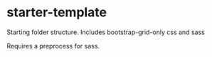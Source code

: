 # starter-template


Starting folder structure. Includes bootstrap-grid-only css and sass

Requires a preprocess for sass.
